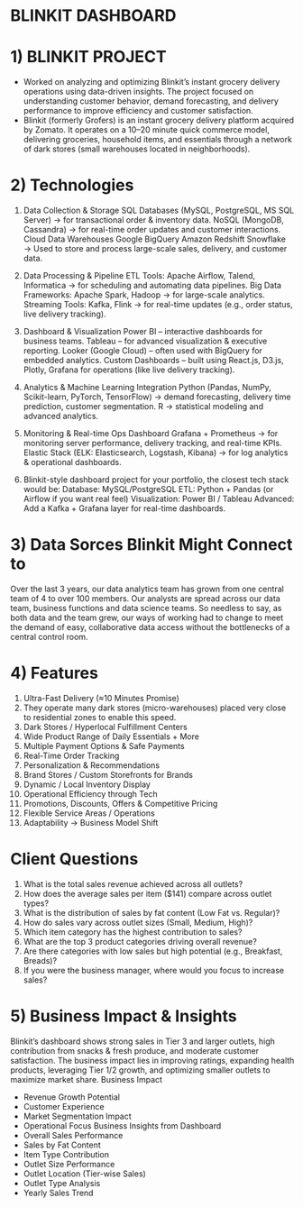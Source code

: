# BLINKIT DASHBOARD
# 1) BLINKIT PROJECT
* Worked on analyzing and optimizing Blinkit’s instant grocery delivery operations using data-driven insights. The project focused on understanding customer behavior, demand forecasting, and delivery performance to    improve efficiency and customer satisfaction.
* Blinkit (formerly Grofers) is an instant grocery delivery platform acquired by Zomato. It operates on a 10–20 minute quick commerce model, delivering groceries, household items, and essentials through a network of   dark stores (small warehouses located in neighborhoods).
# 2) Technologies
1. Data Collection & Storage
SQL Databases (MySQL, PostgreSQL, MS SQL Server) → for transactional order & inventory data.
NoSQL (MongoDB, Cassandra) → for real-time order updates and customer interactions.
Cloud Data Warehouses
Google BigQuery
Amazon Redshift
Snowflake
→ Used to store and process large-scale sales, delivery, and customer data.
2. Data Processing & Pipeline
ETL Tools: Apache Airflow, Talend, Informatica → for scheduling and automating data pipelines.
Big Data Frameworks: Apache Spark, Hadoop → for large-scale analytics.
Streaming Tools: Kafka, Flink → for real-time updates (e.g., order status, live delivery tracking).
3. Dashboard & Visualization
Power BI – interactive dashboards for business teams.
Tableau – for advanced visualization & executive reporting.
Looker (Google Cloud) – often used with BigQuery for embedded analytics.
Custom Dashboards – built using React.js, D3.js, Plotly, Grafana for operations (like live delivery tracking).
4. Analytics & Machine Learning Integration
Python (Pandas, NumPy, Scikit-learn, PyTorch, TensorFlow) → demand forecasting, delivery time prediction, customer segmentation.
R → statistical modeling and advanced analytics.
5. Monitoring & Real-time Ops Dashboard
Grafana + Prometheus → for monitoring server performance, delivery tracking, and real-time KPIs.
Elastic Stack (ELK: Elasticsearch, Logstash, Kibana) → for log analytics & operational dashboards.

6. Blinkit-style dashboard project for your portfolio, the closest tech stack would be:
Database: MySQL/PostgreSQL
ETL: Python + Pandas (or Airflow if you want real feel)
Visualization: Power BI / Tableau
Advanced: Add a Kafka + Grafana layer for real-time dashboards.
# 3) Data Sorces Blinkit Might Connect to
Over the last 3 years, our data analytics team has grown from one central team of 4 to over 100 members. Our analysts are spread across our data team, business functions and data science teams. So needless to say, as both data and the team grew, our ways of working had to change to meet the demand of easy, collaborative data access without the bottlenecks of a central control room.
# 4) Features
1) Ultra-Fast Delivery (≈10 Minutes Promise)
2) They operate many dark stores (micro-warehouses) placed very close to residential zones to enable this speed. 
3) Dark Stores / Hyperlocal Fulfillment Centers
4) Wide Product Range of Daily Essentials + More
5) Multiple Payment Options & Safe Payments
6) Real-Time Order Tracking
7) Personalization & Recommendations
8) Brand Stores / Custom Storefronts for Brands
9) Dynamic / Local Inventory Display
10) Operational Efficiency through Tech
11) Promotions, Discounts, Offers & Competitive Pricing
12) Flexible Service Areas / Operations
13) Adaptability → Business Model Shift
# Client Questions
1) What is the total sales revenue achieved across all outlets?
2) How does the average sales per item ($141) compare across outlet types?
3) What is the distribution of sales by fat content (Low Fat vs. Regular)?
4) How do sales vary across outlet sizes (Small, Medium, High)?
5) Which item category has the highest contribution to sales?
6) What are the top 3 product categories driving overall revenue?
7) Are there categories with low sales but high potential (e.g., Breakfast, Breads)?
8) If you were the business manager, where would you focus to increase sales?
# 5) Business Impact & Insights
Blinkit’s dashboard shows strong sales in Tier 3 and larger outlets, high contribution from snacks & fresh produce, and moderate customer satisfaction. The business impact lies in improving ratings, expanding health products, leveraging Tier 1/2 growth, and optimizing smaller outlets to maximize market share.
Business Impact
* Revenue Growth Potential
* Customer Experience
* Market Segmentation Impact
* Operational Focus
Business Insights from Dashboard
* Overall Sales Performance
* Sales by Fat Content
* Item Type Contribution
* Outlet Size Performance
* Outlet Location (Tier-wise Sales)
* Outlet Type Analysis
* Yearly Sales Trend
















